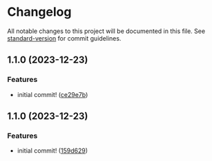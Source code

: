 # Changelog

All notable changes to this project will be documented in this file. See [standard-version](https://github.com/conventional-changelog/standard-version) for commit guidelines.

## 1.1.0 (2023-12-23)


### Features

* initial commit! ([ce29e7b](https://github.com/danielsidauruk/three-tier-architecture/commit/ce29e7b446bc0d66bb52299c5ddc84231e1ffdf1))

## 1.1.0 (2023-12-23)


### Features

* initial commit! ([159d629](https://github.com/danielsidauruk/three-tier-architecture/commit/159d6294f5064cec6508b339dbe8a2f29ff75f8f))
